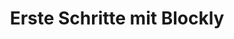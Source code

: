 ---
title: Erste Schritte mit Blockly
description: In dieser Series lernst du was notwendig ist, um deine senseBox über Blockly zu programieren.
---